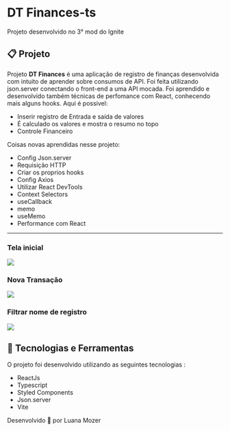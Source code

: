 # DT Finances-ts
Projeto desenvolvido no 3° mod do Ignite 


## 📋 Projeto

Projeto **DT Finances** é uma aplicação de registro de finanças desenvolvida com intuito de aprender sobre consumos de API. Foi feita utilizando json.server conectando o front-end a uma API mocada. Foi aprendido e desenvolvido também técnicas de perfomance com React, conhecendo mais alguns hooks. Aqui é possivel:
- Inserir registro de Entrada e saída de valores
- É calculado os valores e mostra o resumo no topo
- Controle Financeiro 

 Coisas novas aprendidas nesse projeto:
- Config Json.server
- Requisição HTTP
- Criar os proprios hooks 
- Config Axios
- Utilizar React DevTools
- Context Selectors
- useCallback
- memo
- useMemo
- Performance com React 

---
<h3>
 <p>Tela inicial</p>
  <img src="https://i.imgur.com/IIGcbzG.png">
  </h3>
  
  <h3>
  <p>Nova Transação </p>
  <img src="https://i.imgur.com/3StNijl.png">
  </h3>
  
  <h3>
   <p>Filtrar nome de registro </p>
  <img src="https://i.imgur.com/4FpYp6p.png"> 
  </h3>
  



## 🚀 Tecnologias e Ferramentas 

O projeto foi desenvolvido utilizando as seguintes tecnologias :

- ReactJs
- Typescript 
- Styled Components
- Json.server
- Vite



Desenvolvido 💜 por Luana Mozer


